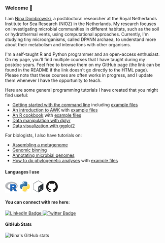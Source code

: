 ### Welcome 👋

I am [Nina Dombrowski](https://ndombrowski.github.io), a postdoctoral researcher at the Royal Netherlands Institute for Sea Research (NIOZ) in the Netherlands. My research focuses on investigating microbial communities in different habitats, such as the soil or hydrothermal vents, using computational approaches. Currently, I'm studying tiny microorganisms, called DPANN archaea, to understand more about their metabolism and interactions with other organisms.

I'm a self-taught R and Python programmer and an open-access enthusiast. On my page, you'll find multiple courses that I have taught during my postdoc years. Feel free to browse them on my GitHub page (the link can be found in the README if the link doesn't go directly to the HTML page). Please note that these courses are often works in progress, and I update them whenever I have the opportunity to teach.

Here are some general programming tutorials I have created that you might find useful:

- [Getting started with the command line](https://ndombrowski.github.io/Unix_tutorial/#sed-manipulating-files) including [example files](https://github.com/ndombrowski/Unix_tutorial)
- [An introduction to AWK](https://ndombrowski.github.io/AWK_tutorial/) with [example files](https://github.com/ndombrowski/AWK_tutorial)
- [An R cookbook](https://ndombrowski.github.io/R_cookbook) with [example files](https://github.com/ndombrowski/R_cookbook)
- [Data manipulation with dplyr](https://ndombrowski.github.io/Tidyverse_tutorial/)
- [Data visualization with ggplot2](https://github.com/ndombrowski/Ggplot_tutorial)

For biologists, I also have tutorials on:

- [Assembling a metagenome](https://ndombrowski.github.io/Assembly_tutorial/)
- [Genomic binning](https://ndombrowski.github.io/Binning_tutorial//index.html)
- [Annotating microbial genomes](https://github.com/ndombrowski/Annotation_workflow)
- [How to do phylogenetic analyses](https://ndombrowski.github.io/Phylogeny_tutorial/) with [example files](https://github.com/ndombrowski/Phylogeny_tutorial)


#### Languages I use

<div>
  <img src="https://github.com/devicons/devicon/blob/master/icons/r/r-original.svg" title="R" **alt="R" width="40" height="40"/>
  <img src="https://github.com/devicons/devicon/blob/master/icons/python/python-original.svg" title="Python" **alt="Python" width="40" height="40"/>
  <img src="https://github.com/devicons/devicon/blob/master/icons/bash/bash-plain.svg" title="Bash" **alt="Bash" width="40" height="40"/>
  <img src="https://github.com/devicons/devicon/blob/master/icons/github/github-original.svg" title="GitHub" **alt="GitHub" width="40" height="40"/>
</div>


#### You can connect with me here:

<div id="badges">
  <a href="https://www.linkedin.com/in/nina-dombrowski-nd01/">
    <img src="https://img.shields.io/badge/LinkedIn-blue?style=for-the-badge&logo=linkedin&logoColor=white" alt="LinkedIn Badge"/>
  </a>
  <a href="https://twitter.com/n_dombrowski">
    <img src="https://img.shields.io/badge/Twitter-blue?style=for-the-badge&logo=twitter&logoColor=white" alt="Twitter Badge"/>
  </a>
</div>


 
#### GitHub Stats

![Nina's GitHub stats](https://github-readme-stats.vercel.app/api?username=ndombrowski&show_icons=true&theme=buefy)

